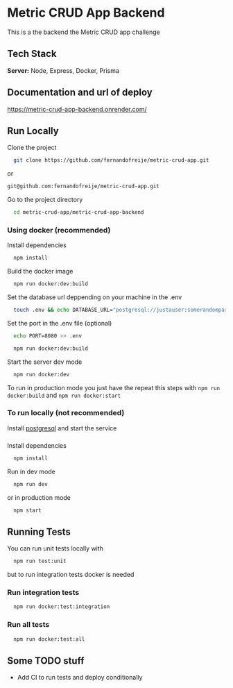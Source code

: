 
# Metric CRUD App Backend

This is a the backend the Metric CRUD app challenge

## Tech Stack

**Server:** Node, Express, Docker, Prisma

## Documentation and url of deploy

https://metric-crud-app-backend.onrender.com/

## Run Locally

Clone the project

```bash
  git clone https://github.com/fernandofreije/metric-crud-app.git
```
or
```bash
git@github.com:fernandofreije/metric-crud-app.git
```

Go to the project directory

```bash
  cd metric-crud-app/metric-crud-app-backend
```

### Using docker (recommended)
Install dependencies

```bash
  npm install
```

Build the docker image

```bash
  npm run docker:dev:build
```


Set the database url deppending on your machine in the .env
```bash
  touch .env && echo DATABASE_URL="postgresql://justauser:somerandompassword@postgresql:5432/dev_database?schema=public" >> .env
```

Set the port in the .env file (optional)
```bash
  echo PORT=8080 >> .env

  npm run docker:dev:build
```

Start the server dev mode

```bash
  npm run docker:dev
```

To run in production mode you just have the repeat this steps with `npm run docker:build` and `npm run docker:start`

### To run locally (not recommended)

Install [postgresql](https://www.postgresql.org/) and start the service 

### 
Install dependencies

```bash
  npm install
```

Run in dev mode

```bash
  npm run dev
```

or in production mode
```bash
  npm start
```



## Running Tests

You can run unit tests locally with

```bash
  npm run test:unit
```

but to run integration tests docker is needed

### Run integration tests

```bash
  npm run docker:test:integration
```

### Run all tests

```bash
  npm run docker:test:all
```

## Some TODO stuff

- Add CI to run tests and deploy conditionally


